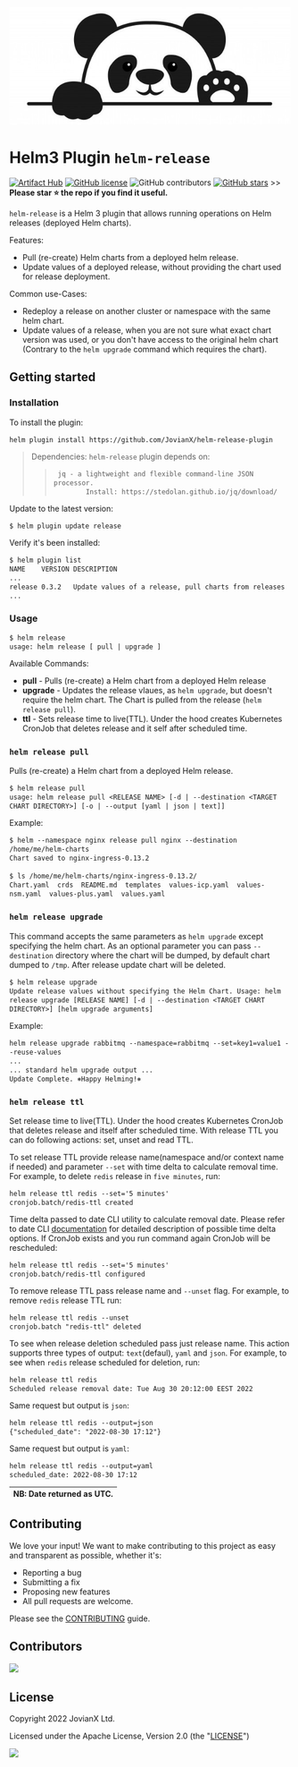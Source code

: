 
![Panda](/panda.jpg)

# Helm3 Plugin `helm-release`
[![Artifact Hub](https://img.shields.io/endpoint?url=https://artifacthub.io/badge/repository/helm-release)](https://artifacthub.io/packages/helm-plugin/helm-release/release)
[![GitHub license](https://img.shields.io/github/license/JovianX/helm-release-plugin)](https://github.com/JovianX/helm-release-plugin)
![GitHub contributors](https://img.shields.io/github/contributors/JovianX/helm-release-plugin)
[![GitHub stars](https://img.shields.io/github/stars/JovianX/helm-release-plugin)](https://github.com/JovianX/helm-release-plugin/stargazers)  >>  **Please star ⭐ the repo if you find it useful.**


`helm-release` is a Helm 3 plugin that allows running operations on Helm releases (deployed Helm charts).

Features:

 * Pull (re-create) Helm charts from a deployed helm release.
 * Update values of a deployed release, without providing the chart used for release deployment.

Common use-Cases:
 * Redeploy a release on another cluster or namespace with the same helm chart.
 * Update values of a release, when you are not sure what exact chart version was used, or you don't have access to the original helm chart (Contrary to the `helm upgrade` command which requires the chart).

## Getting started
### Installation
To install the plugin:
```shell
helm plugin install https://github.com/JovianX/helm-release-plugin
```

>
> Dependencies: `helm-release` plugin depends on:
>>      jq - a lightweight and flexible command-line JSON processor.
>>             Install: https://stedolan.github.io/jq/download/
>

Update to the latest version:
```shell
$ helm plugin update release
```
Verify it's been installed:
```shell
$ helm plugin list
NAME    VERSION DESCRIPTION
...
release 0.3.2   Update values of a release, pull charts from releases
...
```


### Usage

```
$ helm release
usage: helm release [ pull | upgrade ]
```
Available Commands:
* __pull__ - Pulls (re-create) a Helm chart from a deployed Helm release
* __upgrade__ - Updates the release vlaues, as `helm upgrade`, but doesn't require the helm chart. The Chart is pulled from the release (`helm release pull`).
* __ttl__ - Sets release time to live(TTL). Under the hood creates Kubernetes CronJob that deletes release and it self after scheduled time.


### `helm release pull`

Pulls (re-create) a Helm chart from a deployed Helm release.

```
$ helm release pull
usage: helm release pull <RELEASE NAME> [-d | --destination <TARGET CHART DIRECTORY>] [-o | --output [yaml | json | text]]
```

Example:
```
$ helm --namespace nginx release pull nginx --destination /home/me/helm-charts
Chart saved to nginx-ingress-0.13.2

$ ls /home/me/helm-charts/nginx-ingress-0.13.2/
Chart.yaml  crds  README.md  templates  values-icp.yaml  values-nsm.yaml  values-plus.yaml  values.yaml
```


### `helm release upgrade`

This command accepts the same parameters as `helm upgrade`  except specifying the helm chart. As an optional parameter you can pass `--destination` directory where the chart will be dumped, by default chart dumped to `/tmp`. After release update chart will be deleted.
```
$ helm release upgrade
Update release values without specifying the Helm Chart. Usage: helm release upgrade [RELEASE NAME] [-d | --destination <TARGET CHART DIRECTORY>] [helm upgrade arguments]
```

Example:
```
helm release upgrade rabbitmq --namespace=rabbitmq --set=key1=value1 --reuse-values
...
... standard helm upgrade output ...
Update Complete. ⎈Happy Helming!⎈
```


### `helm release ttl`

Set release time to live(TTL). Under the hood creates Kubernetes CronJob that deletes release and itself after
scheduled time. With release TTL you can do following actions: set, unset and read TTL.

To set release TTL provide release name(namespace and/or context name if needed) and parameter `--set` with time delta
to calculate removal time. For example, to delete `redis` release in `five minutes`, run:
```
helm release ttl redis --set='5 minutes'
cronjob.batch/redis-ttl created
```
Time delta passed to date CLI utility to calculate removal date. Please refer to date CLI
[documentation](https://www.gnu.org/software/coreutils/manual/html_node/Relative-items-in-date-strings.html) for
detailed description of possible time delta options.
If CronJob exists and you run command again CronJob will be rescheduled:
```
helm release ttl redis --set='5 minutes'
cronjob.batch/redis-ttl configured
```

To remove release TTL pass release name and `--unset` flag. For example, to remove `redis` release TTL run:
```
helm release ttl redis --unset
cronjob.batch "redis-ttl" deleted
```

To see when release deletion scheduled pass just release name. This action supports three types of output:
`text`(defaul), `yaml` and `json`. For example, to see when `redis` release scheduled for deletion, run:
```
helm release ttl redis
Scheduled release removal date: Tue Aug 30 20:12:00 EEST 2022
```
Same request but output is `json`:
```
helm release ttl redis --output=json
{"scheduled_date": "2022-08-30 17:12"}
```
Same request but output is `yaml`:
```
helm release ttl redis --output=yaml
scheduled_date: 2022-08-30 17:12
```
| NB: Date returned as UTC. |
| --- |


## Contributing
We love your input! We want to make contributing to this project as easy and transparent as possible, whether it's:
- Reporting a bug
- Submitting a fix
- Proposing new features
- All pull requests are welcome.

Please see the [CONTRIBUTING](CONTRIBUTING.md) guide.


## Contributors
<a href = "https://github.com/JovianX/helm-release-plugin/graphs/contributors">
  <img src = "https://contrib.rocks/image?repo=JovianX/helm-release-plugin"/>
</a>

## License
 Copyright 2022 JovianX Ltd.

 Licensed under the Apache License, Version 2.0 (the "[LICENSE](https://github.com/JovianX/helm-release-plugin/blob/main/LICENSE)")

<a href="https://jovianx.com">
    <img src=https://jovianx.com/wp-content/uploads/2021/05/Logo2-2.png  height="50">
</a>

